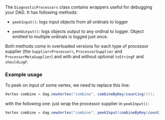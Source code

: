 The `DiagnosticProcessors` class contains wrappers useful for debugging 
your DAG. It has following methods:

* `peekInput()`: logs input objects from all ordinals to logger

* `peekOutput()`: logs objects output to any ordinal to logger. Object 
emitted to multiple ordinals is logged just once.

Both methods come in overloaded versions for each type of processor 
supplier (the `Supplier<Processor>`, `ProcessorSupplier` and 
`ProcessorMetaSupplier`) and with and without optional `toStringF` and 
`shouldLogF`.

### Example usage

To peek on input of some vertex, we need to replace this line:

```java
Vertex combine = dag.newVertex("combine", combineByKey(counting()));
```

with the following one: just wrap the processor supplier in `peekInput()`:

```java
Vertex combine = dag.newVertex("combine", peekInput(combineByKey(counting())));
```

